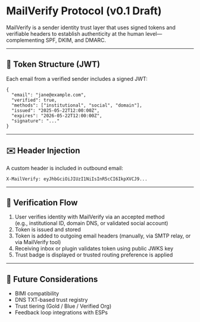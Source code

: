 # MailVerify Protocol (v0.1 Draft)

MailVerify is a sender identity trust layer that uses signed tokens and verifiable headers to establish authenticity at the human level—complementing SPF, DKIM, and DMARC.

---

## 🔐 Token Structure (JWT)

Each email from a verified sender includes a signed JWT:

```
{
  "email": "jane@example.com",
  "verified": true,
  "methods": ["institutional", "social", "domain"],
  "issued": "2025-05-22T12:00:00Z",
  "expires": "2026-05-22T12:00:00Z",
  "signature": "..."
}
```

---

## ✉️ Header Injection

A custom header is included in outbound email:

```
X-MailVerify: eyJhbGciOiJIUzI1NiIsInR5cCI6IkpXVCJ9...
```

---

## 🔁 Verification Flow

1. User verifies identity with MailVerify via an accepted method  
   (e.g., institutional ID, domain DNS, or validated social account)  
2. Token is issued and stored  
3. Token is added to outgoing email headers (manually, via SMTP relay, or via MailVerify tool)  
4. Receiving inbox or plugin validates token using public JWKS key  
5. Trust badge is displayed or trusted routing preference is applied

---

## 🧭 Future Considerations

- BIMI compatibility  
- DNS TXT-based trust registry  
- Trust tiering (Gold / Blue / Verified Org)  
- Feedback loop integrations with ESPs

